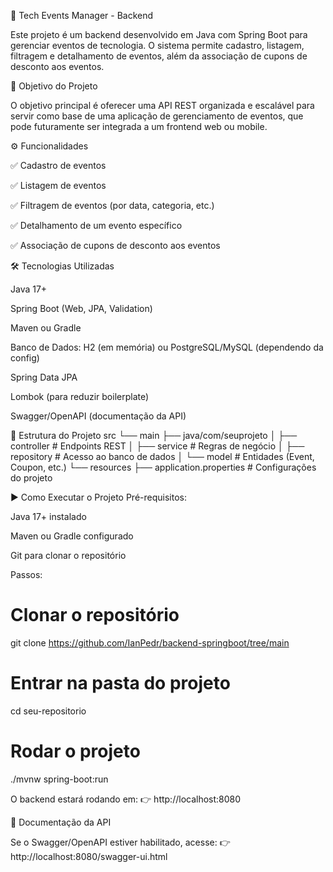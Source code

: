 🎉 Tech Events Manager - Backend

Este projeto é um backend desenvolvido em Java com Spring Boot para gerenciar eventos de tecnologia.
O sistema permite cadastro, listagem, filtragem e detalhamento de eventos, além da associação de cupons de desconto aos eventos.

🚀 Objetivo do Projeto

O objetivo principal é oferecer uma API REST organizada e escalável para servir como base de uma aplicação de gerenciamento de eventos, que pode futuramente ser integrada a um frontend web ou mobile.

⚙️ Funcionalidades

✅ Cadastro de eventos

✅ Listagem de eventos

✅ Filtragem de eventos (por data, categoria, etc.)

✅ Detalhamento de um evento específico

✅ Associação de cupons de desconto aos eventos

🛠️ Tecnologias Utilizadas

Java 17+

Spring Boot (Web, JPA, Validation)

Maven ou Gradle

Banco de Dados: H2 (em memória) ou PostgreSQL/MySQL (dependendo da config)

Spring Data JPA

Lombok (para reduzir boilerplate)

Swagger/OpenAPI (documentação da API)

📂 Estrutura do Projeto
src
 └── main
      ├── java/com/seuprojeto
      │     ├── controller   # Endpoints REST
      │     ├── service      # Regras de negócio
      │     ├── repository   # Acesso ao banco de dados
      │     └── model        # Entidades (Event, Coupon, etc.)
      └── resources
            ├── application.properties # Configurações do projeto

▶️ Como Executar o Projeto
Pré-requisitos:

Java 17+ instalado

Maven ou Gradle configurado

Git para clonar o repositório

Passos:
# Clonar o repositório
git clone https://github.com/IanPedr/backend-springboot/tree/main

# Entrar na pasta do projeto
cd seu-repositorio

# Rodar o projeto
./mvnw spring-boot:run


O backend estará rodando em:
👉 http://localhost:8080

📖 Documentação da API

Se o Swagger/OpenAPI estiver habilitado, acesse:
👉 http://localhost:8080/swagger-ui.html
